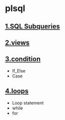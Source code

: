 # plsql
## [1.SQL Subqueries](https://github.com/rehamessa/plsql/tree/main/subquerie)
## [2.views](https://github.com/rehamessa/plsql/tree/main/views)
## [3.condition](https://github.com/rehamessa/plsql/tree/main/condition_statement)
* If_Else 
* Case
## [4.loops](https://github.com/rehamessa/plsql/tree/main/loops)
* Loop statement
* while
* for
